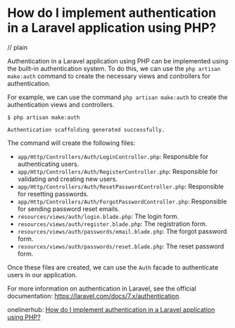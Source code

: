 # How do I implement authentication in a Laravel application using PHP?
// plain

Authentication in a Laravel application using PHP can be implemented using the built-in authentication system. To do this, we can use the `php artisan make:auth` command to create the necessary views and controllers for authentication.

For example, we can use the command `php artisan make:auth` to create the authentication views and controllers.

```
$ php artisan make:auth

Authentication scaffolding generated successfully.
```

The command will create the following files:

* `app/Http/Controllers/Auth/LoginController.php`: Responsible for authenticating users.
* `app/Http/Controllers/Auth/RegisterController.php`: Responsible for validating and creating new users.
* `app/Http/Controllers/Auth/ResetPasswordController.php`: Responsible for resetting passwords.
* `app/Http/Controllers/Auth/ForgotPasswordController.php`: Responsible for sending password reset emails.
* `resources/views/auth/login.blade.php`: The login form.
* `resources/views/auth/register.blade.php`: The registration form.
* `resources/views/auth/passwords/email.blade.php`: The forgot password form.
* `resources/views/auth/passwords/reset.blade.php`: The reset password form.

Once these files are created, we can use the `Auth` facade to authenticate users in our application.

For more information on authentication in Laravel, see the official documentation: https://laravel.com/docs/7.x/authentication.

onelinerhub: [How do I implement authentication in a Laravel application using PHP?](https://onelinerhub.com/php-laravel/how-do-i-implement-authentication-in-a-laravel-application-using-php)